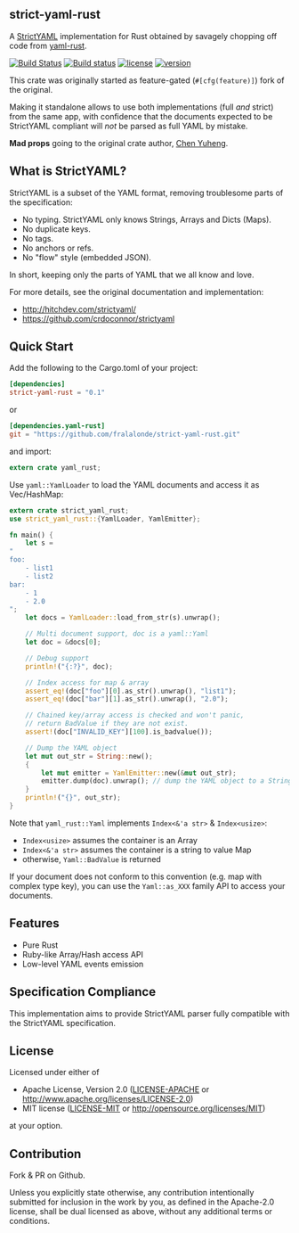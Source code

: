 strict-yaml-rust
-----
A [StrictYAML](http://hitchdev.com/strictyaml/) implementation for Rust 
obtained by savagely chopping off code from [yaml-rust](https://crates.io/crates/yaml-rust).

[![Build Status](https://travis-ci.org/fralalonde/strict-yaml-rust.svg?branch=master)](https://travis-ci.org/fralalonde/strict-yaml-rust)
[![Build status](https://ci.appveyor.com/api/projects/status/scf47535ckp4ylg4?svg=true)](https://ci.appveyor.com/project/fralalonde/strict-yaml-rust)
[![license](https://img.shields.io/crates/l/strict-yaml-rust.svg)](https://crates.io/crates/strict-yaml-rust/)
[![version](https://img.shields.io/crates/v/strict-yaml-rust.svg)](https://crates.io/crates/strict-yaml-rust/)

This crate was originally started as feature-gated (`#[cfg(feature)]`) fork of the original.

Making it standalone allows to use both implementations (full _and_ strict) from the same app, with confidence that the documents 
expected to be StrictYAML compliant will _not_ be parsed as full YAML by mistake.

**Mad props** going to the original crate author, [Chen Yuheng](https://github.com/chyh1990).

## What is StrictYAML?

StrictYAML is a subset of the YAML format, removing troublesome parts of the specification:

 - No typing. StrictYAML only knows Strings, Arrays and Dicts (Maps).  
 - No duplicate keys.
 - No tags.
 - No anchors or refs.
 - No "flow" style (embedded JSON).
 
In short, keeping only the parts of YAML that we all know and love.

For more details, see the original documentation and implementation:

 - http://hitchdev.com/strictyaml/
 - https://github.com/crdoconnor/strictyaml 

## Quick Start

Add the following to the Cargo.toml of your project:

```toml
[dependencies]
strict-yaml-rust = "0.1"
```

or

```toml
[dependencies.yaml-rust]
git = "https://github.com/fralalonde/strict-yaml-rust.git"
```

and import:

```rust
extern crate yaml_rust;
```

Use `yaml::YamlLoader` to load the YAML documents and access it
as Vec/HashMap:

```rust
extern crate strict_yaml_rust;
use strict_yaml_rust::{YamlLoader, YamlEmitter};

fn main() {
    let s =
"
foo:
    - list1
    - list2
bar:
    - 1
    - 2.0
";
    let docs = YamlLoader::load_from_str(s).unwrap();

    // Multi document support, doc is a yaml::Yaml
    let doc = &docs[0];

    // Debug support
    println!("{:?}", doc);

    // Index access for map & array
    assert_eq!(doc["foo"][0].as_str().unwrap(), "list1");
    assert_eq!(doc["bar"][1].as_str().unwrap(), "2.0");

    // Chained key/array access is checked and won't panic,
    // return BadValue if they are not exist.
    assert!(doc["INVALID_KEY"][100].is_badvalue());

    // Dump the YAML object
    let mut out_str = String::new();
    {
        let mut emitter = YamlEmitter::new(&mut out_str);
        emitter.dump(doc).unwrap(); // dump the YAML object to a String
    }
    println!("{}", out_str);
}
```

Note that `yaml_rust::Yaml` implements `Index<&'a str>` & `Index<usize>`:

* `Index<usize>` assumes the container is an Array
* `Index<&'a str>` assumes the container is a string to value Map
* otherwise, `Yaml::BadValue` is returned

If your document does not conform to this convention (e.g. map with
complex type key), you can use the `Yaml::as_XXX` family API to access your
documents.

## Features

* Pure Rust
* Ruby-like Array/Hash access API
* Low-level YAML events emission

## Specification Compliance

This implementation aims to provide StrictYAML parser fully compatible with
the StrictYAML specification. 

## License

Licensed under either of

 * Apache License, Version 2.0 ([LICENSE-APACHE](LICENSE-APACHE) or http://www.apache.org/licenses/LICENSE-2.0)
 * MIT license ([LICENSE-MIT](LICENSE-MIT) or http://opensource.org/licenses/MIT)

at your option.

## Contribution

Fork & PR on Github.

Unless you explicitly state otherwise, any contribution intentionally submitted
for inclusion in the work by you, as defined in the Apache-2.0 license, shall be dual licensed as above, without any
additional terms or conditions.
